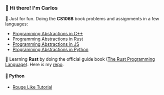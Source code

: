 ### 🍕 Hi there! I'm Carlos

🚧 Just for fun. Doing the **CS106B** book problems and assignments in a few languages:
* [Programming Abstractions in C++](https://github.com/caestrada/programming-abstractions-in-cpp-problems)
* [Programming Abstractions in Rust](https://github.com/caestrada/programming-abstractions-in-rust-problems-)
* [Programming Abstractions in JS](https://github.com/caestrada/-programming-abstractions-in-js-problems)
* [Programming Abstractions in Python](https://github.com/caestrada/programming-abstractions-in-py-problems)


🚧 Learning **Rust** by doing the official guide book ([The Rust Programming Language](https://doc.rust-lang.org/book/)). Here is my [repo](https://github.com/caestrada/the-rust-programming-language-book).

#### 🐍 Python
* [Rouge Like Tutorial](https://github.com/caestrada/roguelike-tutorials)
